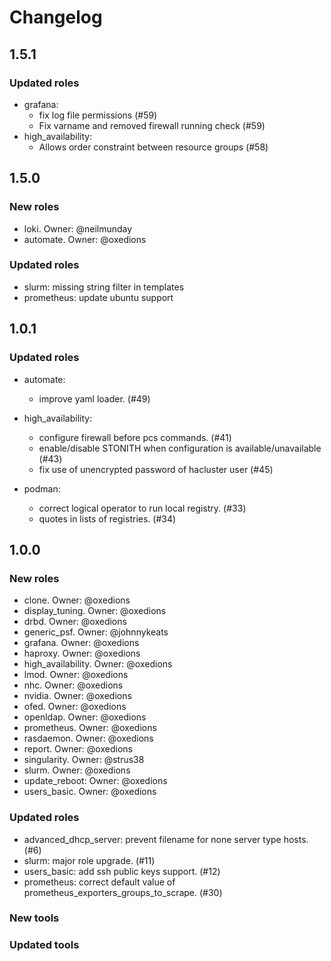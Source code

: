 # Changelog

## 1.5.1

### Updated roles

  - grafana:
    - fix log file permissions (#59)
    - Fix varname and removed firewall running check (#59)
  - high_availability:
    - Allows order constraint between resource groups (#58)

## 1.5.0

### New roles

  - loki. Owner: @neilmunday
  - automate. Owner: @oxedions

### Updated roles

  - slurm: missing string filter in templates
  - prometheus: update ubuntu support

## 1.0.1

### Updated roles

  - automate:
    - improve yaml loader. (#49)

  - high_availability:
    - configure firewall before pcs commands. (#41)
    - enable/disable STONITH when configuration is available/unavailable (#43)
    - fix use of unencrypted password of hacluster user (#45)

  - podman:
    - correct logical operator to run local registry. (#33)
    - quotes in lists of registries. (#34)

## 1.0.0

### New roles

  - clone. Owner: @oxedions
  - display_tuning. Owner: @oxedions
  - drbd. Owner: @oxedions
  - generic_psf. Owner: @johnnykeats
  - grafana. Owner: @oxedions
  - haproxy. Owner: @oxedions
  - high_availability. Owner: @oxedions
  - lmod. Owner: @oxedions
  - nhc. Owner: @oxedions
  - nvidia. Owner: @oxedions
  - ofed. Owner: @oxedions
  - openldap. Owner: @oxedions
  - prometheus. Owner: @oxedions
  - rasdaemon. Owner: @oxedions
  - report. Owner: @oxedions
  - singularity. Owner: @strus38
  - slurm. Owner: @oxedions
  - update_reboot: Owner: @oxedions
  - users_basic. Owner: @oxedions


### Updated roles

  - advanced_dhcp_server: prevent filename for none server type hosts. (#6)
  - slurm: major role upgrade. (#11)
  - users_basic: add ssh public keys support. (#12)
  - prometheus: correct default value of prometheus_exporters_groups_to_scrape. (#30)

### New tools

### Updated tools
